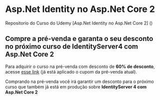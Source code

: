 # Asp.Net Identity no Asp.Net Core 2

Repositorio do Curso do Udemy [Asp.Net Identity no Asp.Net Core 2] ()


## Compre a pré-venda e garanta o seu desconto no próximo curso de IdentityServer4 com Asp.Net Core 2

Para adquirir o curso na pré-venda com desconto de **60% de desconto**, acesse [esse link]() (já está aplicado o cupom da pré-venda atual).

Comprando na pré-venda você irá garantir um desconto para o próximo curso que também já está em produção sobre **IdentityServer 4 com Asp.Net Core 2**
